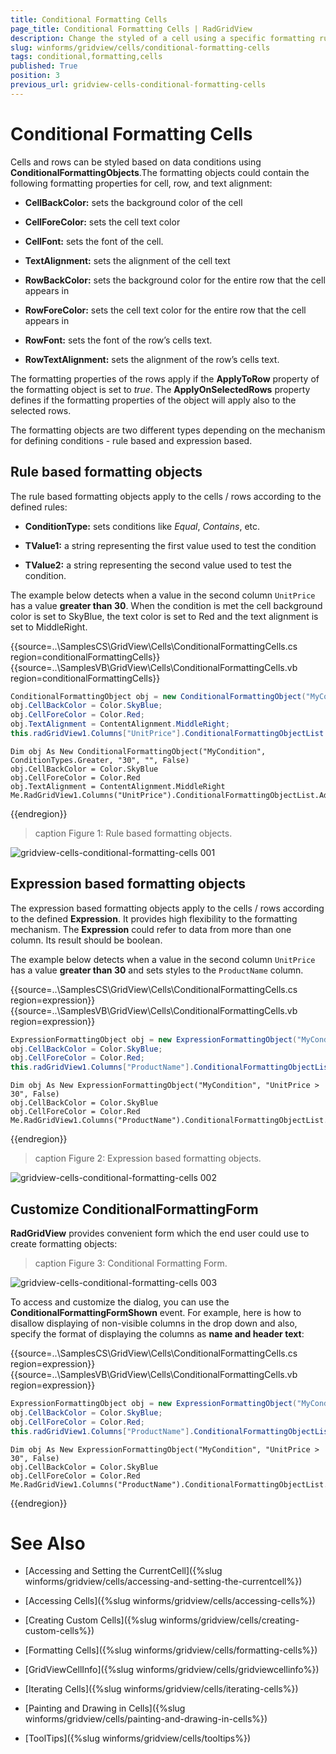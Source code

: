 ```yaml
---
title: Conditional Formatting Cells
page_title: Conditional Formatting Cells | RadGridView
description: Change the styled of a cell using a specific formatting rule (ConditionalFormattingObjects).
slug: winforms/gridview/cells/conditional-formatting-cells
tags: conditional,formatting,cells
published: True
position: 3
previous_url: gridview-cells-conditional-formatting-cells
---
```


# Conditional Formatting Cells

Cells and rows can be styled based on data conditions using __ConditionalFormattingObjects__.The formatting objects could contain the following formatting properties for cell, row, and text alignment:

* __CellBackColor:__ sets the background color of the cell
          

* __CellForeColor:__ sets the cell text color
          

* __CellFont:__ sets the font of the cell.
          

* __TextAlignment:__ sets the alignment of the cell text
          

* __RowBackColor:__ sets the background color for the entire row that the cell appears in
          

* __RowForeColor:__ sets the cell text  color for the entire row that the cell appears in
          

* __RowFont:__ sets the font of the row’s cells text.
          

* __RowTextAlignment:__ sets the alignment of the row’s cells text.
          

The formatting properties of the rows apply if the __ApplyToRow__ property of the formatting object is set to *true*. The __ApplyOnSelectedRows__ property defines if the formatting properties of the object will apply also to the selected rows.
      

The formatting objects are two different types depending on the mechanism for defining conditions - rule based and expression based.
      

## Rule based formatting objects

The rule based formatting objects apply to the cells / rows according to the defined rules:

* __ConditionType:__ sets conditions like *Equal*, *Contains*, etc.
            

* __TValue1:__ a string representing the first value used to test the condition
            

* __TValue2:__ a string representing the second value used to test the condition.
            

The example below detects when a value in the second column `UnitPrice` has a value __greater than 30__. When the condition is met the cell background color is set to SkyBlue, the text color is set to Red and the text alignment is set to MiddleRight.

{{source=..\SamplesCS\GridView\Cells\ConditionalFormattingCells.cs region=conditionalFormattingCells}} 
{{source=..\SamplesVB\GridView\Cells\ConditionalFormattingCells.vb region=conditionalFormattingCells}} 

````C#
ConditionalFormattingObject obj = new ConditionalFormattingObject("MyCondition", ConditionTypes.Greater, "30", "", false);
obj.CellBackColor = Color.SkyBlue;
obj.CellForeColor = Color.Red;
obj.TextAlignment = ContentAlignment.MiddleRight;
this.radGridView1.Columns["UnitPrice"].ConditionalFormattingObjectList.Add(obj);

````
````VB.NET
Dim obj As New ConditionalFormattingObject("MyCondition", ConditionTypes.Greater, "30", "", False)
obj.CellBackColor = Color.SkyBlue
obj.CellForeColor = Color.Red
obj.TextAlignment = ContentAlignment.MiddleRight
Me.RadGridView1.Columns("UnitPrice").ConditionalFormattingObjectList.Add(obj)

````

{{endregion}} 

>caption Figure 1: Rule based formatting objects.

![gridview-cells-conditional-formatting-cells 001](images/gridview-cells-conditional-formatting-cells001.png)

## Expression based formatting objects

The expression based formatting objects apply to the cells / rows according to the defined __Expression__. It provides high flexibility to the formatting mechanism. The __Expression__ could refer to data from more than one column. Its result should be boolean.
        

The example below detects when a value in the second column `UnitPrice` has a value __greater than 30__ and sets styles to the `ProductName` column.

{{source=..\SamplesCS\GridView\Cells\ConditionalFormattingCells.cs region=expression}} 
{{source=..\SamplesVB\GridView\Cells\ConditionalFormattingCells.vb region=expression}} 

````C#
ExpressionFormattingObject obj = new ExpressionFormattingObject("MyCondition", "UnitPrice > 30", false);
obj.CellBackColor = Color.SkyBlue;
obj.CellForeColor = Color.Red;
this.radGridView1.Columns["ProductName"].ConditionalFormattingObjectList.Add(obj);

````
````VB.NET
Dim obj As New ExpressionFormattingObject("MyCondition", "UnitPrice > 30", False)
obj.CellBackColor = Color.SkyBlue
obj.CellForeColor = Color.Red
Me.RadGridView1.Columns("ProductName").ConditionalFormattingObjectList.Add(obj)

````

{{endregion}} 

>caption Figure 2: Expression based formatting objects.

![gridview-cells-conditional-formatting-cells 002](images/gridview-cells-conditional-formatting-cells002.png)

## Customize ConditionalFormattingForm

__RadGridView__ provides convenient form which the end user could use to create formatting objects:

>caption Figure 3: Conditional Formatting Form.

![gridview-cells-conditional-formatting-cells 003](images/gridview-cells-conditional-formatting-cells003.png)

To access and customize the dialog, you can use the  __ConditionalFormattingFormShown__ event. For example, here is how to disallow displaying of non-visible columns in the drop down and also, specify the format of displaying the columns as __name and header text__:

{{source=..\SamplesCS\GridView\Cells\ConditionalFormattingCells.cs region=expression}} 
{{source=..\SamplesVB\GridView\Cells\ConditionalFormattingCells.vb region=expression}} 

````C#
ExpressionFormattingObject obj = new ExpressionFormattingObject("MyCondition", "UnitPrice > 30", false);
obj.CellBackColor = Color.SkyBlue;
obj.CellForeColor = Color.Red;
this.radGridView1.Columns["ProductName"].ConditionalFormattingObjectList.Add(obj);

````
````VB.NET
Dim obj As New ExpressionFormattingObject("MyCondition", "UnitPrice > 30", False)
obj.CellBackColor = Color.SkyBlue
obj.CellForeColor = Color.Red
Me.RadGridView1.Columns("ProductName").ConditionalFormattingObjectList.Add(obj)

````

{{endregion}} 



# See Also
* [Accessing and Setting the CurrentCell]({%slug winforms/gridview/cells/accessing-and-setting-the-currentcell%})

* [Accessing Cells]({%slug winforms/gridview/cells/accessing-cells%})

* [Creating Custom Cells]({%slug winforms/gridview/cells/creating-custom-cells%})

* [Formatting Cells]({%slug winforms/gridview/cells/formatting-cells%})

* [GridViewCellInfo]({%slug winforms/gridview/cells/gridviewcellinfo%})

* [Iterating Cells]({%slug winforms/gridview/cells/iterating-cells%})

* [Painting and Drawing in Cells]({%slug winforms/gridview/cells/painting-and-drawing-in-cells%})

* [ToolTips]({%slug winforms/gridview/cells/tooltips%})

